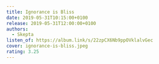 ```yaml
---
title: Ignorance is Bliss
date: 2019-05-31T10:15:00+0100
release: 2019-05-31T12:00:00+0100
authors:
  - Skepta
listen_of: https://album.link/s/22zpCX6Nb9ppOVklalvGec
cover: ignorance-is-bliss.jpeg
rating: 3.25
---
```


